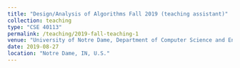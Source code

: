 ```yaml
---
title: "Design/Analysis of Algorithms Fall 2019 (teaching assistant)"
collection: teaching
type: "CSE 40113"
permalink: /teaching/2019-fall-teaching-1
venue: "University of Notre Dame, Department of Computer Science and Engineerinng"
date: 2019-08-27
location: "Notre Dame, IN, U.S."
---
```

